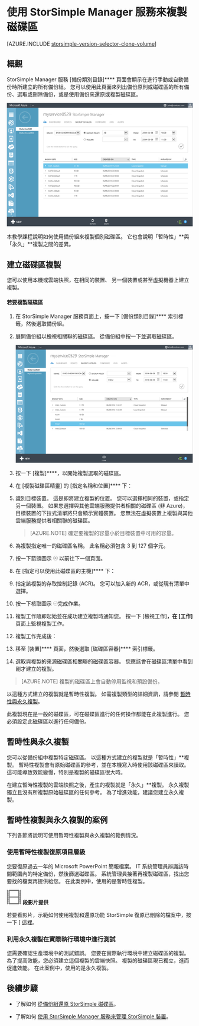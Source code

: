 <properties
   pageTitle="複製 StorSimple 磁碟區 | Microsoft Azure"
   description="說明不同的複製類型以及使用時機，並說明如何使用備份組來複製個別磁碟區。"
   services="storsimple"
   documentationCenter="NA"
   authors="alkohli"
   manager="carolz"
   editor="" />
<tags 
   ms.service="storsimple"
   ms.devlang="NA"
   ms.topic="article"
   ms.tgt_pltfrm="NA"
   ms.workload="TBD"
   ms.date="12/14/2015"
   ms.author="alkohli" />


# 使用 StorSimple Manager 服務來複製磁碟區

[AZURE.INCLUDE [storsimple-version-selector-clone-volume](../../includes/storsimple-version-selector-clone-volume.md)]

## 概觀

StorSimple Manager 服務 [備份類別目錄]**** 頁面會顯示在進行手動或自動備份時所建立的所有備份組。 您可以使用此頁面來列出備份原則或磁碟區的所有備份、選取或刪除備份，或是使用備份來還原或複製磁碟區。

![備份類別目錄頁面](./media/storsimple-clone-volume/HCS_BackupCatalog.png)

本教學課程說明如何使用備份組來複製個別磁碟區。 它也會說明「暫時性」**與「永久」**複製之間的差異。

## 建立磁碟區複製

您可以使用本機或雲端快照，在相同的裝置、 另一個裝置或甚至虛擬機器上建立複製。

#### 若要複製磁碟區

1. 在 StorSimple Manager 服務頁面上，按一下  [備份類別目錄]**** 索引標籤，然後選取備份組。

2. 展開備份組以檢視相關聯的磁碟區。 從備份組中按一下並選取磁碟區。

     ![複製磁碟區](./media/storsimple-clone-volume/HCS_Clone.png)

3. 按一下 [複製]****，以開始複製選取的磁碟區。

4. 在 [複製磁碟區精靈] 的 [指定名稱和位置]**** 下：

  1. 識別目標裝置。 這是即將建立複製的位置。 您可以選擇相同的裝置，或指定另一個裝置。 如果您選擇與其他雲端服務提供者相關的磁碟區 (非 Azure)，目標裝置的下拉式清單將只會顯示實體裝置。 您無法在虛擬裝置上複製與其他雲端服務提供者相關聯的磁碟區。
        >  [AZURE.NOTE] 確定要複製的容量小於目標裝置中可用的容量。
  2. 為複製指定唯一的磁碟區名稱。 此名稱必須包含 3 到 127 個字元。
  3. 按一下箭頭圖示 ![箭號圖示](./media/storsimple-clone-volume/HCS_ArrowIcon.png) 以前往下一個頁面。

5. 在 [指定可以使用此磁碟區的主機]**** 下：

  1. 指定該複製的存取控制記錄 (ACR)。 您可以加入新的 ACR，或從現有清單中選擇。
  2. 按一下核取圖示 ![核取圖示](./media/storsimple-clone-volume/HCS_CheckIcon.png)完成作業。

6. 複製工作隨即起始並在成功建立複製時通知您。 按一下 [檢視工作]****，在 [工作]**** 頁面上監視複製工作。

7. 複製工作完成後：

  1. 移至 [裝置]**** 頁面，然後選取 [磁碟區容器]**** 索引標籤。
  2. 選取與複製的來源磁碟區相關聯的磁碟區容器。 您應該會在磁碟區清單中看到剛才建立的複製。

>[AZURE.NOTE] 複製的磁碟區上會自動停用監視和預設備份。

以這種方式建立的複製就是暫時性複製。 如需複製類型的詳細資訊，請參閱 [暫時性與永久複製](#transient-vs.-permanent-clones)。

此複製現在是一般的磁碟區，可在磁碟區進行的任何操作都能在此複製進行。 您必須設定此磁碟區以進行任何備份。

## 暫時性與永久複製

您可以從備份組中複製特定磁碟區。 以這種方式建立的複製就是「暫時性」**複製。 暫時性複製會有原始磁碟區的參考，並在本機寫入時使用該磁碟區來讀取。 這可能導致效能變慢，特別是複製的磁碟區很大時。

在建立暫時性複製的雲端快照之後，產生的複製就是「永久」**複製。 永久複製獨立且沒有所複製原始磁碟區的任何參考。 為了增進效能，建議您建立永久複製。

## 暫時性複製與永久複製的案例

下列各節將說明可使用暫時性複製與永久複製的範例情況。

### 使用暫時性複製復原項目層級

您要復原過去一年的 Microsoft PowerPoint 簡報檔案。 IT 系統管理員辨識該時間範圍內的特定備份，然後篩選磁碟區。 系統管理員接著再複製磁碟區，找出您要找的檔案再提供給您。 在此案例中，使用的是暫時性複製。

![段影片提供](./media/storsimple-clone-volume/Video_icon.png) **段影片提供**

若要看影片，示範如何使用複製和還原功能 StorSimple 復原已刪除的檔案中，按一下 [ [這裡](http://azure.microsoft.com/documentation/videos/storsimple-recover-deleted-files-with-storsimple/)。

### 利用永久複製在實際執行環境中進行測試

您需要確認生產環境中的測試錯誤。 您要在實際執行環境中建立磁碟區的複製。 為了提高效能，您必須建立這個複製的雲端快照。 複製的磁碟區現已獨立，進而促進效能。 在此案例中，使用的是永久複製。

## 後續步驟

- 了解如何 [從備份組還原 StorSimple 磁碟區](storsimple-restore-from-backup-set.md)。

- 了解如何 [使用 StorSimple Manager 服務來管理 StorSimple 裝置](storsimple-manager-service-administration.md)。






